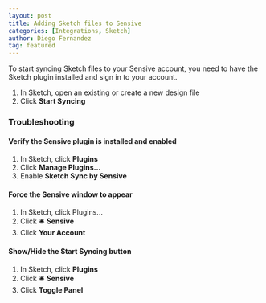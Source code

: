 ```yaml
---
layout: post
title: Adding Sketch files to Sensive
categories: [Integrations, Sketch]
author: Diego Fernandez
tag: featured
---
```

To start syncing Sketch files to your Sensive account, you need to have the Sketch plugin installed and sign in to your account.

1. In Sketch, open an existing or create a new design file
2. Click **Start Syncing**

### Troubleshooting

#### Verify the Sensive plugin is installed and enabled
1. In Sketch, click **Plugins**
2. Click **Manage Plugins...**
3. Enable **Sketch Sync by Sensive**

#### Force the Sensive window to appear
1. In Sketch, click Plugins...
2. Click 🛎️ **Sensive**
3. Click **Your Account**

#### Show/Hide the Start Syncing button
1. In Sketch, click **Plugins**
2. Click 🛎️ **Sensive**
3. Click **Toggle Panel**

